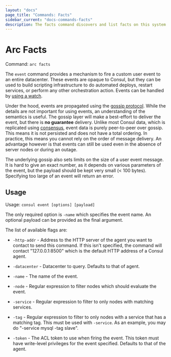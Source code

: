 ```yaml
---
layout: "docs"
page_title: "Commands: Facts"
sidebar_current: "docs-commands-facts"
description: The facts command discovers and list facts on this system.
---
```


# Arc Facts

Command: `arc facts`

The `event` command provides a mechanism to fire a custom user event to an
entire datacenter. These events are opaque to Consul, but they can be used
to build scripting infrastructure to do automated deploys, restart services,
or perform any other orchestration action. Events can be handled by
[using a watch](/docs/agent/watches.html).

Under the hood, events are propagated using the [gossip protocol](/docs/internals/gossip.html).
While the details are not important for using events, an understanding of
the semantics is useful. The gossip layer will make a best-effort to deliver
the event, but there is **no guarantee** delivery. Unlike most Consul data, which is
replicated using [consensus](/docs/internals/consensus.html), event data
is purely peer-to-peer over gossip. This means it is not persisted and does
not have a total ordering. In practice, this means you cannot rely on the
order of message delivery. An advantage however is that events can still
be used even in the absence of server nodes or during an outage.

The underlying gossip also sets limits on the size of a user event
message. It is hard to give an exact number, as it depends on various
parameters of the event, but the payload should be kept very small
(< 100 bytes). Specifying too large of an event will return an error.

## Usage

Usage: `consul event [options] [payload]`

The only required option is `-name` which specifies the event name. An optional
payload can be provided as the final argument.

The list of available flags are:

* `-http-addr` - Address to the HTTP server of the agent you want to contact
  to send this command. If this isn't specified, the command will contact
  "127.0.0.1:8500" which is the default HTTP address of a Consul agent.

* `-datacenter` - Datacenter to query. Defaults to that of agent.

* `-name` - The name of the event.

* `-node` - Regular expression to filter nodes which should evaluate the event.

* `-service` - Regular expression to filter to only nodes with matching services.

* `-tag` - Regular expression to filter to only nodes with a service that has
  a matching tag. This must be used with `-service`. As an example, you may
  do "-service mysql -tag slave".

* `-token` - The ACL token to use when firing the event. This token must have
  write-level privileges for the event specified. Defaults to that of the agent.
